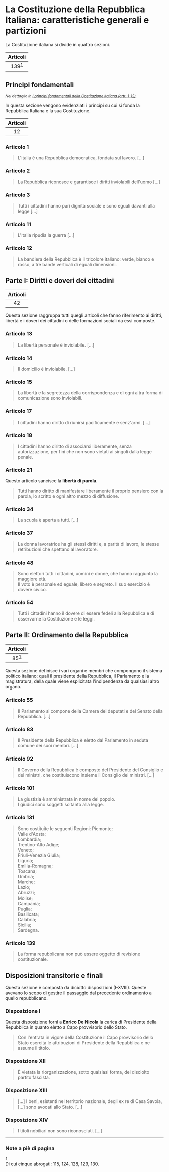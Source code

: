 # La Costituzione della Repubblica Italiana: caratteristiche generali e partizioni

La Costituzione italiana si divide in quattro sezioni.

| Articoli |
| :-: |
| 139<sup id="fn-ref-1">[1](#fn-1)</sup> |

## Principi fondamentali

<small>*Nel dettaglio in [I principi fondamentali della Costituzione italiana
(artt. 1-12)](12a.md).*</small>

In questa sezione vengono evidenziati i principi su cui si fonda la Repubblica
Italiana e la sua Costituzione.

| Articoli |
| :-: |
| 12 |

### Articolo 1

> L'Italia è una Repubblica democratica, fondata sul lavoro. [...]

### Articolo 2

> La Repubblica riconosce e garantisce i diritti inviolabili dell'uomo [...]

### Articolo 3

> Tutti i cittadini hanno pari dignità sociale e sono eguali davanti alla legge
> [...]

### Articolo 11

> L'Italia ripudia la guerra [...]

### Articolo 12

> La bandiera della Repubblica è il tricolore italiano: verde, bianco e rosso, a
> tre bande verticali di eguali dimensioni.

## Parte I: Diritti e doveri dei cittadini

| Articoli |
| :-: |
| 42 |

Questa sezione raggruppa tutti quegli articoli che fanno riferimento ai diritti,
libertà e i doveri dei cittadini o delle formazioni sociali da essi composte.

### Articolo 13

> La libertà personale è inviolabile. [...]

### Articolo 14

> Il domicilio è inviolabile. [...]

### Articolo 15

> La libertà e la segretezza della corrispondenza e di ogni altra forma di
> comunicazione sono inviolabili.

### Articolo 17

> I cittadini hanno diritto di riunirsi pacificamente e senz'armi. [...]

### Articolo 18

> I cittadini hanno diritto di associarsi liberamente, senza autorizzazione, per
> fini che non sono vietati ai singoli dalla legge penale.

### Articolo 21

Questo articolo sancisce la **libertà di parola**.

> Tutti hanno diritto di manifestare liberamente il proprio pensiero con la
> parola, lo scritto e ogni altro mezzo di diffusione. 

### Articolo 34

> La scuola è aperta a tutti. [...]

### Articolo 37

> La donna lavoratrice ha gli stessi diritti e, a parità di lavoro, le stesse
> retribuzioni che spettano al lavoratore.

### Articolo 48

> Sono elettori tutti i cittadini, uomini e donne, che hanno raggiunto la
> maggiore età.\
> Il voto è personale ed eguale, libero e segreto. Il suo esercizio è dovere
> civico.

### Articolo 54

> Tutti i cittadini hanno il dovere di essere fedeli alla Repubblica e di
> osservarne la Costituzione e le leggi.

## Parte II: Ordinamento della Repubblica

| Articoli |
| :-: |
| 85<sup id="fn-ref-1">[1](#fn-1)</sup> |

Questa sezione definisce i vari organi e membri che compongono il sistema
politico italiano: quali il presidente della Repubblica, il Parlamento e la
magistratura, della quale viene esplicitata l'indipendenza da qualsiasi altro
organo.

### Articolo 55

> Il Parlamento si compone della Camera dei deputati e del Senato della
> Repubblica. [...]

### Articolo 83

> Il Presidente della Repubblica è eletto dal Parlamento in seduta comune dei
> suoi membri. [...]

### Articolo 92

> Il Governo della Repubblica è composto del Presidente del Consiglio e dei
> ministri, che costituiscono insieme il Consiglio dei ministri. [...]

### Articolo 101

> La giustizia è amministrata in nome del popolo.\
> I giudici sono soggetti soltanto alla legge.

### Articolo 131

> Sono costituite le seguenti Regioni:
> Piemonte;\
> Valle d'Aosta;\
> Lombardia;\
> Trentino-Alto Adige;\
> Veneto;\
> Friuli-Venezia Giulia;\
> Liguria;\
> Emilia-Romagna;\
> Toscana;\
> Umbria;\
> Marche;\
> Lazio;\
> Abruzzi;\
> Molise;\
> Campania;\
> Puglia;\
> Basilicata;\
> Calabria;\
> Sicilia;\
> Sardegna.

### Articolo 139

> La forma repubblicana non può essere oggetto di revisione costituzionale.

## Disposizioni transitorie e finali

Questa sezione è composta da diciotto disposizioni (I-XVIII). Queste avevano lo
scopo di gestire il passaggio dal precedente ordinamento a quello repubblicano.

### Disposizione I

Questa disposizione fornì a **Enrico De Nicola** la carica di Presidente della
Repubblica in quanto eletto a Capo provvisorio dello Stato.

> Con l'entrata in vigore della Costituzione il Capo provvisorio dello Stato
> esercita le attribuzioni di Presidente della Repubblica e ne assume il titolo.

### Disposizione XII

> È vietata la riorganizzazione, sotto qualsiasi forma, del disciolto partito
> fascista.

### Disposizione XIII

> [...] I beni, esistenti nel territorio nazionale, degli ex re di Casa Savoia,
> [...] sono avocati allo Stato. [...]

### Disposizione XIV

> I titoli nobiliari non sono riconosciuti. [...]

---

### Note a piè di pagina

<a id="fn-1">`1`</a>\
Di cui cinque abrogati: 115, 124, 128, 129, 130.

